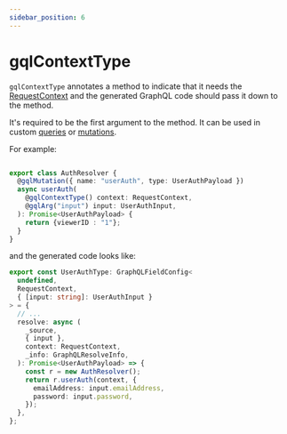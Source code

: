 ```yaml
---
sidebar_position: 6
---
```


# gqlContextType

`gqlContextType` annotates a method to indicate that it needs the [RequestContext](/docs/core-concepts/context#requestcontext) and the generated GraphQL code should pass it down to the method.

It's required to be the first argument to the method. It can be used in custom [queries](/docs/custom-code/custom-queries) or [mutations](/docs/custom-code/custom-mutations).

For example:

```ts title="src/graphql/mutations/auth.ts"

export class AuthResolver {
  @gqlMutation({ name: "userAuth", type: UserAuthPayload })
  async userAuth(
    @gqlContextType() context: RequestContext,
    @gqlArg("input") input: UserAuthInput,
  ): Promise<UserAuthPayload> {
    return {viewerID : "1"};
  }
}
```

and the generated code looks like:

```ts title="src/graphql/mutations/generated/user_auth_type.ts"
export const UserAuthType: GraphQLFieldConfig<
  undefined,
  RequestContext,
  { [input: string]: UserAuthInput }
> = {
  // ...
  resolve: async (
    _source,
    { input },
    context: RequestContext,
    _info: GraphQLResolveInfo,
  ): Promise<UserAuthPayload> => {
    const r = new AuthResolver();
    return r.userAuth(context, {
      emailAddress: input.emailAddress,
      password: input.password,
    });
  },
};
```
